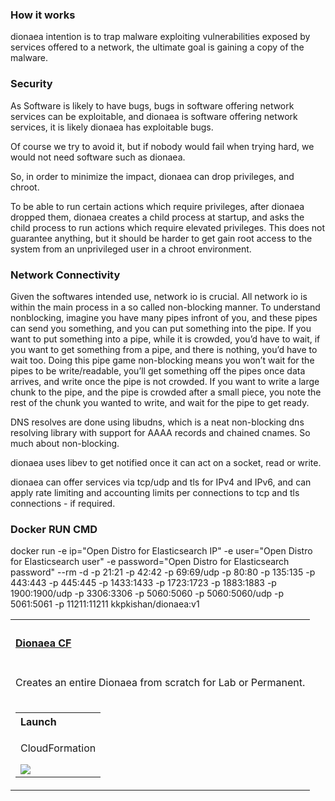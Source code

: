 
<h3>How it works</h3>
      

<p>dionaea intention is to trap malware exploiting vulnerabilities exposed by services offered to a network, the ultimate goal is gaining a copy of the malware.
</p>
<h3>Security</h3>
<p>
As Software is likely to have bugs, bugs in software offering network services can be exploitable, and dionaea is software offering network services, it is likely dionaea has exploitable bugs.

Of course we try to avoid it, but if nobody would fail when trying hard, we would not need software such as dionaea.

So, in order to minimize the impact, dionaea can drop privileges, and chroot.

To be able to run certain actions which require privileges, after dionaea dropped them, dionaea creates a child process at startup, and asks the child process to run actions which require elevated privileges. This does not guarantee anything, but it should be harder to get gain root access to the system from an unprivileged user in a chroot environment.
  </p>
<h3>Network Connectivity</h3>
<p>
Given the softwares intended use, network io is crucial. All network io is within the main process in a so called non-blocking manner. To understand nonblocking, imagine you have many pipes infront of you, and these pipes can send you something, and you can put something into the pipe. If you want to put something into a pipe, while it is crowded, you’d have to wait, if you want to get something from a pipe, and there is nothing, you’d have to wait too. Doing this pipe game non-blocking means you won’t wait for the pipes to be write/readable, you’ll get something off the pipes once data arrives, and write once the pipe is not crowded. If you want to write a large chunk to the pipe, and the pipe is crowded after a small piece, you note the rest of the chunk you wanted to write, and wait for the pipe to get ready.

DNS resolves are done using libudns, which is a neat non-blocking dns resolving library with support for AAAA records and chained cnames. So much about non-blocking.

dionaea uses libev to get notified once it can act on a socket, read or write.

dionaea can offer services via tcp/udp and tls for IPv4 and IPv6, and can apply rate limiting and accounting limits per connections to tcp and tls connections - if required.
  </p>

<h3>Docker RUN CMD</h3>
<p>
 docker run
-e ip="Open Distro for Elasticsearch IP"
-e user="Open Distro for Elasticsearch user"
-e password="Open Distro for Elasticsearch password"
--rm -d
-p 21:21
-p 42:42
-p 69:69/udp
-p 80:80
-p 135:135
-p 443:443
-p 445:445
-p 1433:1433
-p 1723:1723
-p 1883:1883
-p 1900:1900/udp
-p 3306:3306
-p 5060:5060
-p 5060:5060/udp
-p 5061:5061
-p 11211:11211
kkpkishan/dionaea:v1
      </p>
<table width="100%">
    <tr>
        <th align="left" colspan="2"><h4><a href="https://github.com/kkpkishan/dionaea.git"> Dionaea CF </a></h4></th>
    </tr>
    <tr>
        <td width="100%" valign="top">
           <p>Creates an entire Dionaea from scratch for Lab or Permanent.</p>
           <ol>
            <tr>
                      <td nowrap  valign="top">
            <table>
                <tr>
                    <th align="left">Launch</th>
                </tr>
                <tr>
                    <td>
                        <p>CloudFormation</p>
                        <a href="https://console.aws.amazon.com/cloudformation/home?#/stacks/new?&templateURL=https://raw.githubusercontent.com/dionaea/dionaea.yaml" target="_blank"><img src="https://s3.amazonaws.com/cloudformation-examples/cloudformation-launch-stack.png"></a>
                    </td>
                </tr>
            </table>
        </td>
    </tr> 
    </ol>
 </table>

